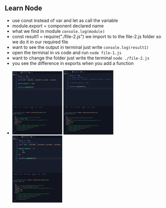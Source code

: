 ## Learn Node
- use const instead of var and let as call the variable
- module.export = component declared name
- what we find in module `console.log(module)`
- const result1 = require("./file-2.js") we import to to the file-2.js folder so we do it in our required file
- want to see the output in terminal just write `console.log(result1)`
- open the terminal in vs code and run `node file-1.js`
- want to change the folder just write the terminal `node ./file-2.js`
- you see the difference in exports when you add a function
- <p>
  <img src="https://github.com/shabbir303/Learn_Node/blob/main/learn%20Node.jpg" width="158">
  <img src="https://github.com/shabbir303/Learn_Node/blob/main/learn%20Node1.jpg" width="158">
  <img src="https://github.com/shabbir303/Learn_Node/blob/main/learn%20Node2.jpg" width="158">
 </p>



  
